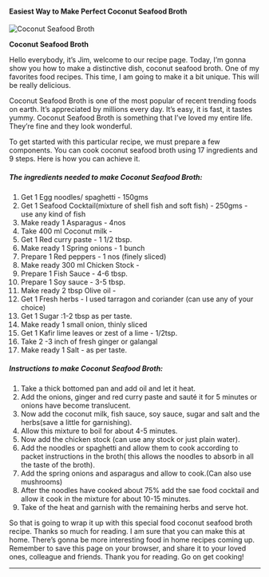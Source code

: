             

#### Easiest Way to Make Perfect Coconut Seafood Broth

![Coconut Seafood Broth](https://img-global.cpcdn.com/recipes/4923537637769216/751x532cq70/coconut-seafood-broth-recipe-main-photo.jpg)

**Coconut Seafood Broth**

Hello everybody, it’s Jim, welcome to our recipe page. Today, I’m gonna show you how to make a distinctive dish, coconut seafood broth. One of my favorites food recipes. This time, I am going to make it a bit unique. This will be really delicious.

Coconut Seafood Broth is one of the most popular of recent trending foods on earth. It’s appreciated by millions every day. It’s easy, it is fast, it tastes yummy. Coconut Seafood Broth is something that I’ve loved my entire life. They’re fine and they look wonderful.

To get started with this particular recipe, we must prepare a few components. You can cook coconut seafood broth using 17 ingredients and 9 steps. Here is how you can achieve it.

##### The ingredients needed to make Coconut Seafood Broth:

1.  Get 1 Egg noodles/ spaghetti - 150gms
2.  Get 1 Seafood Cocktail(mixture of shell fish and soft fish) - 250gms - use any kind of fish
3.  Make ready 1 Asparagus - 4nos
4.  Take 400 ml Coconut milk -
5.  Get 1 Red curry paste - 1 1/2 tbsp.
6.  Make ready 1 Spring onions - 1 bunch
7.  Prepare 1 Red peppers - 1 nos (finely sliced)
8.  Make ready 300 ml Chicken Stock -
9.  Prepare 1 Fish Sauce - 4-6 tbsp.
10.  Prepare 1 Soy sauce - 3-5 tbsp.
11.  Make ready 2 tbsp Olive oil -
12.  Get 1 Fresh herbs - I used tarragon and coriander (can use any of your choice)
13.  Get 1 Sugar :1-2 tbsp as per taste.
14.  Make ready 1 small onion, thinly sliced
15.  Get 1 Kafir lime leaves or zest of a lime - 1/2tsp.
16.  Take 2 -3 inch of fresh ginger or galangal
17.  Make ready 1 Salt - as per taste.

##### Instructions to make Coconut Seafood Broth:

1.  Take a thick bottomed pan and add oil and let it heat.
2.  Add the onions, ginger and red curry paste and sauté it for 5 minutes or onions have become translucent.
3.  Now add the coconut milk, fish sauce, soy sauce, sugar and salt and the herbs(save a little for garnishing).
4.  Allow this mixture to boil for about 4-5 minutes.
5.  Now add the chicken stock (can use any stock or just plain water).
6.  Add the noodles or spaghetti and allow them to cook according to packet instructions in the broth( this allows the noodles to absorb in all the taste of the broth).
7.  Add the spring onions and asparagus and allow to cook.(Can also use mushrooms)
8.  After the noodles have cooked about 75% add the sae food cocktail and allow it cook in the mixture for about 10-15 minutes.
9.  Take of the heat and garnish with the remaining herbs and serve hot.

So that is going to wrap it up with this special food coconut seafood broth recipe. Thanks so much for reading. I am sure that you can make this at home. There’s gonna be more interesting food in home recipes coming up. Remember to save this page on your browser, and share it to your loved ones, colleague and friends. Thank you for reading. Go on get cooking!

* * *
